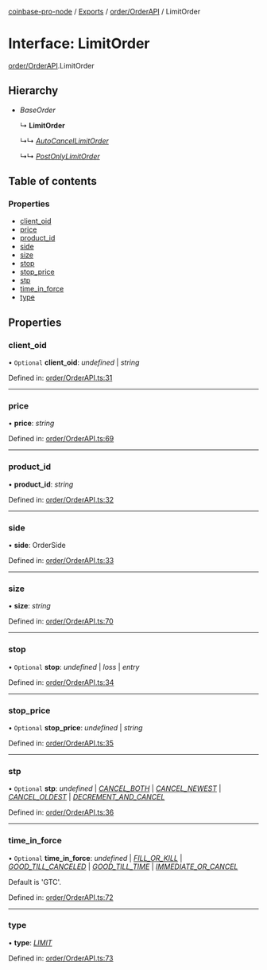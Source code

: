 [coinbase-pro-node](../../README.md) / [Exports](../../modules.md) / [order/OrderAPI](../../modules/order_orderapi.md) / LimitOrder

# Interface: LimitOrder

[order/OrderAPI](../../modules/order_orderapi.md).LimitOrder

## Hierarchy

- _BaseOrder_

  ↳ **LimitOrder**

  ↳↳ [_AutoCancelLimitOrder_](orderapi.autocancellimitorder.md)

  ↳↳ [_PostOnlyLimitOrder_](orderapi.postonlylimitorder.md)

## Table of contents

### Properties

- [client_oid](orderapi.limitorder.md#client_oid)
- [price](orderapi.limitorder.md#price)
- [product_id](orderapi.limitorder.md#product_id)
- [side](orderapi.limitorder.md#side)
- [size](orderapi.limitorder.md#size)
- [stop](orderapi.limitorder.md#stop)
- [stop_price](orderapi.limitorder.md#stop_price)
- [stp](orderapi.limitorder.md#stp)
- [time_in_force](orderapi.limitorder.md#time_in_force)
- [type](orderapi.limitorder.md#type)

## Properties

### client_oid

• `Optional` **client_oid**: _undefined_ \| _string_

Defined in: [order/OrderAPI.ts:31](https://github.com/bennycode/coinbase-pro-node/blob/ac883aa/src/order/OrderAPI.ts#L31)

---

### price

• **price**: _string_

Defined in: [order/OrderAPI.ts:69](https://github.com/bennycode/coinbase-pro-node/blob/ac883aa/src/order/OrderAPI.ts#L69)

---

### product_id

• **product_id**: _string_

Defined in: [order/OrderAPI.ts:32](https://github.com/bennycode/coinbase-pro-node/blob/ac883aa/src/order/OrderAPI.ts#L32)

---

### side

• **side**: OrderSide

Defined in: [order/OrderAPI.ts:33](https://github.com/bennycode/coinbase-pro-node/blob/ac883aa/src/order/OrderAPI.ts#L33)

---

### size

• **size**: _string_

Defined in: [order/OrderAPI.ts:70](https://github.com/bennycode/coinbase-pro-node/blob/ac883aa/src/order/OrderAPI.ts#L70)

---

### stop

• `Optional` **stop**: _undefined_ \| _loss_ \| _entry_

Defined in: [order/OrderAPI.ts:34](https://github.com/bennycode/coinbase-pro-node/blob/ac883aa/src/order/OrderAPI.ts#L34)

---

### stop_price

• `Optional` **stop_price**: _undefined_ \| _string_

Defined in: [order/OrderAPI.ts:35](https://github.com/bennycode/coinbase-pro-node/blob/ac883aa/src/order/OrderAPI.ts#L35)

---

### stp

• `Optional` **stp**: _undefined_ \| [_CANCEL_BOTH_](../../enums/order/orderapi.selftradeprevention.md#cancel_both) \| [_CANCEL_NEWEST_](../../enums/order/orderapi.selftradeprevention.md#cancel_newest) \| [_CANCEL_OLDEST_](../../enums/order/orderapi.selftradeprevention.md#cancel_oldest) \| [_DECREMENT_AND_CANCEL_](../../enums/order/orderapi.selftradeprevention.md#decrement_and_cancel)

Defined in: [order/OrderAPI.ts:36](https://github.com/bennycode/coinbase-pro-node/blob/ac883aa/src/order/OrderAPI.ts#L36)

---

### time_in_force

• `Optional` **time_in_force**: _undefined_ \| [_FILL_OR_KILL_](../../enums/order/orderapi.timeinforce.md#fill_or_kill) \| [_GOOD_TILL_CANCELED_](../../enums/order/orderapi.timeinforce.md#good_till_canceled) \| [_GOOD_TILL_TIME_](../../enums/order/orderapi.timeinforce.md#good_till_time) \| [_IMMEDIATE_OR_CANCEL_](../../enums/order/orderapi.timeinforce.md#immediate_or_cancel)

Default is 'GTC'.

Defined in: [order/OrderAPI.ts:72](https://github.com/bennycode/coinbase-pro-node/blob/ac883aa/src/order/OrderAPI.ts#L72)

---

### type

• **type**: [_LIMIT_](../../enums/order/orderapi.ordertype.md#limit)

Defined in: [order/OrderAPI.ts:73](https://github.com/bennycode/coinbase-pro-node/blob/ac883aa/src/order/OrderAPI.ts#L73)
